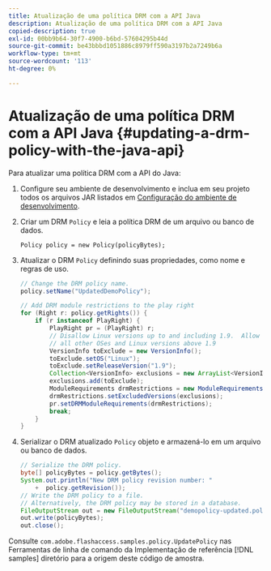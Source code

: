 ```yaml
---
title: Atualização de uma política DRM com a API Java
description: Atualização de uma política DRM com a API Java
copied-description: true
exl-id: 00bb9b64-30f7-4900-b6bd-57604295b44d
source-git-commit: be43bbbd1051886c8979ff590a3197b2a7249b6a
workflow-type: tm+mt
source-wordcount: '113'
ht-degree: 0%

---
```


# Atualização de uma política DRM com a API Java {#updating-a-drm-policy-with-the-java-api}

Para atualizar uma política DRM com a API do Java:

1. Configure seu ambiente de desenvolvimento e inclua em seu projeto todos os arquivos JAR listados em [Configuração do ambiente de desenvolvimento](../../protecting-content/setting-up-the-sdk/setup-dev-env.md).
1. Criar um DRM `Policy` e leia a política DRM de um arquivo ou banco de dados.

   ```
   Policy policy = new Policy(policyBytes);
   ```

1. Atualizar o DRM `Policy` definindo suas propriedades, como nome e regras de uso.

   ```java
   // Change the DRM policy name.  
   policy.setName("UpdatedDemoPolicy");  
   
   // Add DRM module restrictions to the play right  
   for (Right r: policy.getRights()) {  
       if (r instanceof PlayRight) {  
           PlayRight pr = (PlayRight) r;  
           // Disallow Linux versions up to and including 1.9.  Allow  
           // all other OSes and Linux versions above 1.9  
           VersionInfo toExclude = new VersionInfo();  
           toExclude.setOS("Linux");  
           toExclude.setReleaseVersion("1.9");  
           Collection<VersionInfo> exclusions = new ArrayList<VersionInfo>();  
           exclusions.add(toExclude);  
           ModuleRequirements drmRestrictions = new ModuleRequirements();  
           drmRestrictions.setExcludedVersions(exclusions);  
           pr.setDRMModuleRequirements(drmRestrictions);  
           break;  
       }  
   }
   ```

1. Serializar o DRM atualizado `Policy` objeto e armazená-lo em um arquivo ou banco de dados.

   ```java
   // Serialize the DRM policy.  
   byte[] policyBytes = policy.getBytes();  
   System.out.println("New DRM policy revision number: "  
       +  policy.getRevision());      
   // Write the DRM policy to a file.   
   // Alternatively, the DRM policy may be stored in a database.  
   FileOutputStream out = new FileOutputStream("demopolicy-updated.pol");  
   out.write(policyBytes);  
   out.close();
   ```

Consulte `com.adobe.flashaccess.samples.policy.UpdatePolicy` nas Ferramentas de linha de comando da Implementação de referência [!DNL samples] diretório para a origem deste código de amostra.
